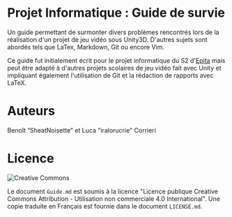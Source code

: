 # Projet Informatique : Guide de survie
Un guide permettant de surmonter divers problèmes rencontrés lors de la réalisation d'un projet de jeu vidéo sous Unity3D. D'autres sujets sont abordés tels que LaTex, Markdown, Git ou encore Vim.

Ce guide fut initialement écrit pour le projet informatique du S2 d'[Epita](https://www.epita.fr/) mais peut être adapté à d'autres projets scolaires de jeu vidéo fait avec Unity et impliquant également l'utilisation de Git et la rédaction de rapports avec LaTeX.

# Auteurs

Benoît “SheatNoisette” et Luca "iralorucrie" Corrieri

# Licence

![Creative Commons](http://creativecommons.org/licenses/by-nc/4.0/)

Le document `Guide.md` est soumis à la licence "Licence publique Creative Commons Attribution - Utilisation non commerciale 4.0 International". Une copie traduite en Français est fournie dans le document `LICENSE.md`.
